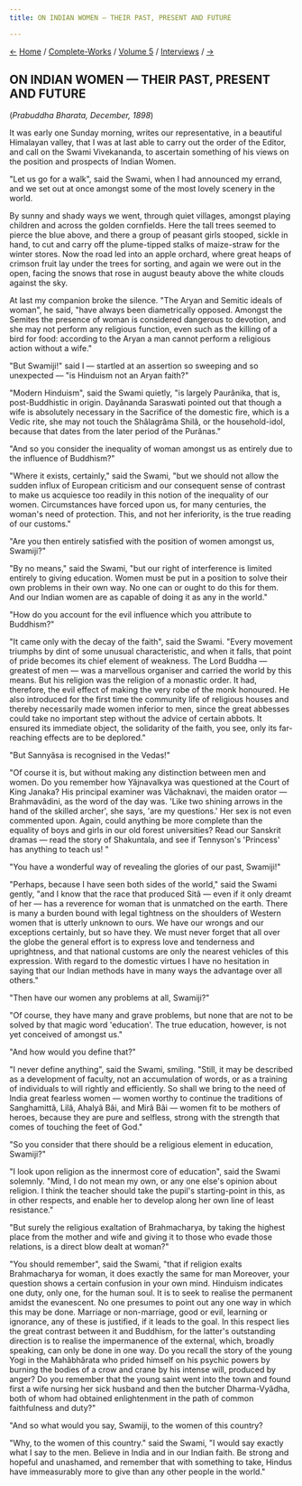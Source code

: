 ```yaml
---
title: ON INDIAN WOMEN — THEIR PAST, PRESENT AND FUTURE

---
```

<div>

[←](reawakening_of_hinduism.htm) [Home](../../../index.htm) /
[Complete-Works](../../complete_works.htm) / [Volume
5](../volume_5_contents.htm) / [Interviews](interviews_contents.htm)
/ [→](on_the_bounds_of_hinduism.htm)

  

## ON INDIAN WOMEN — THEIR PAST, PRESENT AND FUTURE

(*Prabuddha Bharata, December, 1898*)

It was early one Sunday morning, writes our representative, in a
beautiful Himalayan valley, that I was at last able to carry out the
order of the Editor, and call on the Swami Vivekananda, to ascertain
something of his views on the position and prospects of Indian Women.

"Let us go for a walk", said the Swami, when I had announced my errand,
and we set out at once amongst some of the most lovely scenery in the
world.

By sunny and shady ways we went, through quiet villages, amongst playing
children and across the golden cornfields. Here the tall trees seemed to
pierce the blue above, and there a group of peasant girls stooped,
sickle in hand, to cut and carry off the plume-tipped stalks of
maize-straw for the winter stores. Now the road led into an apple
orchard, where great heaps of crimson fruit lay under the trees for
sorting, and again we were out in the open, facing the snows that rose
in august beauty above the white clouds against the sky.

At last my companion broke the silence. "The Aryan and Semitic ideals of
woman", he said, "have always been diametrically opposed. Amongst the
Semites the presence of woman is considered dangerous to devotion, and
she may not perform any religious function, even such as the killing of
a bird for food: according to the Aryan a man cannot perform a religious
action without a wife."

"But Swamiji!" said I — startled at an assertion so sweeping and so
unexpected — "is Hinduism not an Aryan faith?"

"Modern Hinduism", said the Swami quietly, "is largely Paurânika, that
is, post-Buddhistic in origin. Dayânanda Saraswati pointed out that
though a wife is absolutely necessary in the Sacrifice of the domestic
fire, which is a Vedic rite, she may not touch the Shâlagrâma Shilâ, or
the household-idol, because that dates from the later period of the
Purânas."

"And so you consider the inequality of woman amongst us as entirely due
to the influence of Buddhism?"

"Where it exists, certainly," said the Swami, "but we should not allow
the sudden influx of European criticism and our consequent sense of
contrast to make us acquiesce too readily in this notion of the
inequality of our women. Circumstances have forced upon us, for many
centuries, the woman's need of protection. This, and not her
inferiority, is the true reading of our customs."

"Are you then entirely satisfied with the position of women amongst us,
Swamiji?"

"By no means," said the Swami, "but our right of interference is limited
entirely to giving education. Women must be put in a position to solve
their own problems in their own way. No one can or ought to do this for
them. And our Indian women are as capable of doing it as any in the
world."

"How do you account for the evil influence which you attribute to
Buddhism?"

"It came only with the decay of the faith", said the Swami. "Every
movement triumphs by dint of some unusual characteristic, and when it
falls, that point of pride becomes its chief element of weakness. The
Lord Buddha — greatest of men — was a marvellous organiser and carried
the world by this means. But his religion was the religion of a monastic
order. It had, therefore, the evil effect of making the very robe of the
monk honoured. He also introduced for the first time the community life
of religious houses and thereby necessarily made women inferior to men,
since the great abbesses could take no important step without the advice
of certain abbots. It ensured its immediate object, the solidarity of
the faith, you see, only its far-reaching effects are to be deplored."

"But Sannyâsa is recognised in the Vedas!"

"Of course it is, but without making any distinction between men and
women. Do you remember how Yâjnavalkya was questioned at the Court of
King Janaka? His principal examiner was Vâchaknavi, the maiden orator —
Brahmavâdini, as the word of the day was. 'Like two shining arrows in
the hand of the skilled archer', she says, 'are my questions.' Her sex
is not even commented upon. Again, could anything be more complete than
the equality of boys and girls in our old forest universities? Read our
Sanskrit dramas — read the story of Shakuntala, and see if Tennyson's
'Princess' has anything to teach us! "

"You have a wonderful way of revealing the glories of our past,
Swamiji!"

"Perhaps, because I have seen both sides of the world," said the Swami
gently, "and I know that the race that produced Sitâ — even if it only
dreamt of her — has a reverence for woman that is unmatched on the
earth. There is many a burden bound with legal tightness on the
shoulders of Western women that is utterly unknown to ours. We have our
wrongs and our exceptions certainly, but so have they. We must never
forget that all over the globe the general effort is to express love and
tenderness and uprightness, and that national customs are only the
nearest vehicles of this expression. With regard to the domestic virtues
I have no hesitation in saying that our Indian methods have in many ways
the advantage over all others."

"Then have our women any problems at all, Swamiji?"

"Of course, they have many and grave problems, but none that are not to
be solved by that magic word 'education'. The true education, however,
is not yet conceived of amongst us."

"And how would you define that?"

"I never define anything", said the Swami, smiling. "Still, it may be
described as a development of faculty, not an accumulation of words, or
as a training of individuals to will rightly and efficiently. So shall
we bring to the need of India great fearless women — women worthy to
continue the traditions of Sanghamittâ, Lilâ, Ahalyâ Bâi, and Mirâ Bâi —
women fit to be mothers of heroes, because they are pure and selfless,
strong with the strength that comes of touching the feet of God."

"So you consider that there should be a religious element in education,
Swamiji?"

"I look upon religion as the innermost core of education", said the
Swami solemnly. "Mind, I do not mean my own, or any one else's opinion
about religion. I think the teacher should take the pupil's
starting-point in this, as in other respects, and enable her to develop
along her own line of least resistance."

"But surely the religious exaltation of Brahmacharya, by taking the
highest place from the mother and wife and giving it to those who evade
those relations, is a direct blow dealt at woman?"

"You should remember", said the Swami, "that if religion exalts
Brahmacharya for woman, it does exactly the same for man Moreover, your
question shows a certain confusion in your own mind. Hinduism indicates
one duty, only one, for the human soul. It is to seek to realise the
permanent amidst the evanescent. No one presumes to point out any one
way in which this may be done. Marriage or non-marriage, good or evil,
learning or ignorance, any of these is justified, if it leads to the
goal. In this respect lies the great contrast between it and Buddhism,
for the latter's outstanding direction is to realise the impermanence of
the external, which, broadly speaking, can only be done in one way. Do
you recall the story of the young Yogi in the Mahâbhârata who prided
himself on his psychic powers by burning the bodies of a crow and crane
by his intense will, produced by anger? Do you remember that the young
saint went into the town and found first a wife nursing her sick husband
and then the butcher Dharma-Vyâdha, both of whom had obtained
enlightenment in the path of common faithfulness and duty?"

"And so what would you say, Swamiji, to the women of this country?

"Why, to the women of this country." said the Swami, "I would say
exactly what I say to the men. Believe in India and in our Indian faith.
Be strong and hopeful and unashamed, and remember that with something to
take, Hindus have immeasurably more to give than any other people in the
world."

</div>
